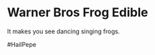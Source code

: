 Warner Bros Frog Edible
=======================

It makes you see dancing singing frogs.

\#HailPepe
